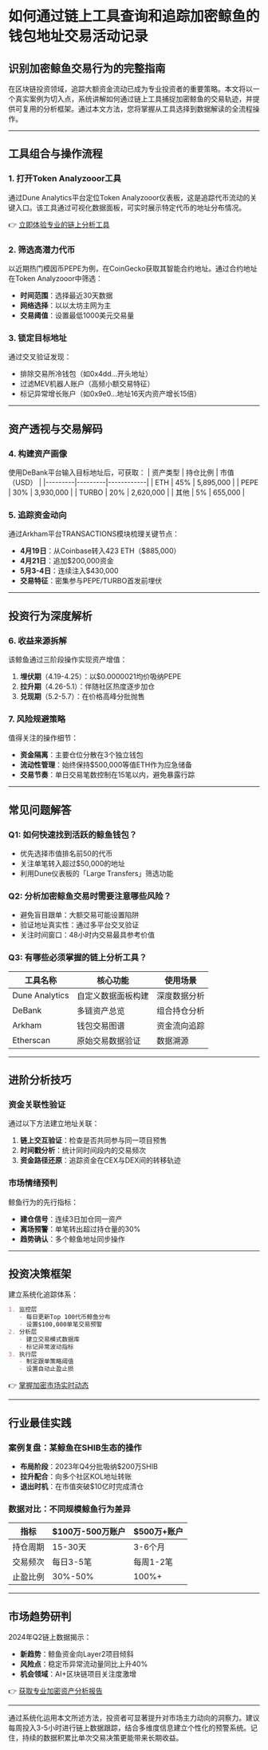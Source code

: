 # 如何通过链上工具查询和追踪加密鲸鱼的钱包地址交易活动记录

## 识别加密鲸鱼交易行为的完整指南

在区块链投资领域，追踪大额资金流动已成为专业投资者的重要策略。本文将以一个真实案例为切入点，系统讲解如何通过链上工具捕捉加密鲸鱼的交易轨迹，并提供可复用的分析框架。通过本文方法，您将掌握从工具选择到数据解读的全流程操作。

---

## 工具组合与操作流程

### 1. 打开Token Analyzooor工具
通过Dune Analytics平台定位Token Analyzooor仪表板，这是追踪代币流动的关键入口。该工具通过可视化数据面板，可实时展示特定代币的地址分布情况。

👉 [立即体验专业的链上分析工具](https://bit.ly/okx_welcome)

### 2. 筛选高潜力代币
以近期热门模因币PEPE为例，在CoinGecko获取其智能合约地址。通过合约地址在Token Analyzooor中筛选：
- **时间范围**：选择最近30天数据
- **网络选择**：以以太坊主网为主
- **交易阈值**：设置最低1000美元交易量

### 3. 锁定目标地址
通过交叉验证发现：
- 排除交易所冷钱包（如0x4dd...开头地址）
- 过滤MEV机器人账户（高频小额交易特征）
- 标记异常增长账户（如0x9e0...地址16天内资产增长15倍）

---

## 资产透视与交易解码

### 4. 构建资产画像
使用DeBank平台输入目标地址后，可获取：
| 资产类型 | 持仓比例 | 市值（USD） |
|---------|---------|------------|
| ETH     | 45%     | 5,895,000  |
| PEPE    | 30%     | 3,930,000  |
| TURBO   | 20%     | 2,620,000  |
| 其他    | 5%      | 655,000    |

### 5. 追踪资金动向
通过Arkham平台TRANSACTIONS模块梳理关键节点：
- **4月19日**：从Coinbase转入423 ETH（$885,000）
- **4月21日**：追加$200,000资金
- **5月3-4日**：连续注入$430,000
- **交易特征**：密集参与PEPE/TURBO首发前埋伏

---

## 投资行为深度解析

### 6. 收益来源拆解
该鲸鱼通过三阶段操作实现资产增值：
1. **埋伏期**（4.19-4.25）：以$0.0000021均价吸纳PEPE
2. **拉升期**（4.26-5.1）：伴随社区热度逐步加仓
3. **兑现期**（5.2-5.7）：在价格高峰分批抛售

### 7. 风险规避策略
值得关注的操作细节：
- **资金隔离**：主要仓位分散在3个独立钱包
- **流动性管理**：始终保持$500,000等值ETH作为应急储备
- **交易节奏**：单日交易笔数控制在15笔以内，避免暴露行踪

---

## 常见问题解答

### Q1: 如何快速找到活跃的鲸鱼钱包？
- 优先选择市值排名前50的代币
- 关注单笔转入超过$50,000的地址
- 利用Dune仪表板的「Large Transfers」筛选功能

### Q2: 分析加密鲸鱼交易时需要注意哪些风险？
- 避免盲目跟单：大额交易可能设置陷阱
- 验证地址真实性：通过多平台交叉验证
- 关注时间窗口：48小时内交易最具参考价值

### Q3: 有哪些必须掌握的链上分析工具？
| 工具名称       | 核心功能                  | 使用场景                  |
|---------------|--------------------------|--------------------------|
| Dune Analytics | 自定义数据面板构建        | 深度数据分析              |
| DeBank        | 多链资产总览              | 组合持仓分析              |
| Arkham        | 钱包交易图谱              | 资金流向追踪              |
| Etherscan     | 原始交易数据验证          | 数据溯源                  |

---

## 进阶分析技巧

### 资金关联性验证
通过以下方法建立地址关联：
1. **链上交互验证**：检查是否共同参与同一项目预售
2. **时间戳分析**：统计同时间段内的交易频次
3. **资金路径还原**：追踪资金在CEX与DEX间的转移轨迹

### 市场情绪预判
鲸鱼行为的先行指标：
- **建仓信号**：连续3日加仓同一资产
- **离场预警**：单笔转出超过持仓量的30%
- **趋势确认**：多个鲸鱼地址同步操作

---

## 投资决策框架

建立系统化追踪体系：
```markdown
1. 监控层
   - 每日更新Top 100代币鲸鱼分布
   - 设置$100,000单笔交易预警
2. 分析层
   - 建立交易模式数据库
   - 标记异常波动指标
3. 执行层
   - 制定跟单策略阈值
   - 设置自动止盈止损
```

👉 [掌握加密市场实时动态](https://bit.ly/okx_welcome)

---

## 行业最佳实践

### 案例复盘：某鲸鱼在SHIB生态的操作
- **布局阶段**：2023年Q4分批吸纳$200万SHIB
- **拉升配合**：向多个社区KOL地址转账
- **退出时机**：在市值突破$10亿时完成清仓

### 数据对比：不同规模鲸鱼行为差异
| 指标          | $100万-500万账户 | $500万+账户 |
|--------------|------------------|------------|
| 持仓周期     | 15-30天          | 3-6个月    |
| 交易频次     | 每日3-5笔        | 每周1-2笔  |
| 止盈比例     | 30%-50%          | 100%+      |

---

## 市场趋势研判

2024年Q2链上数据揭示：
- **新趋势**：鲸鱼资金向Layer2项目倾斜
- **风险点**：稳定币异常流动量同比上升40%
- **机会领域**：AI+区块链项目关注度激增

👉 [获取专业加密资产分析报告](https://bit.ly/okx_welcome)

---

通过系统化运用本文所述方法，投资者可显著提升对市场主力动向的洞察力。建议每周投入3-5小时进行链上数据跟踪，结合多维度信息建立个性化的预警系统。记住，持续的数据积累比单次交易决策更能带来长期收益。